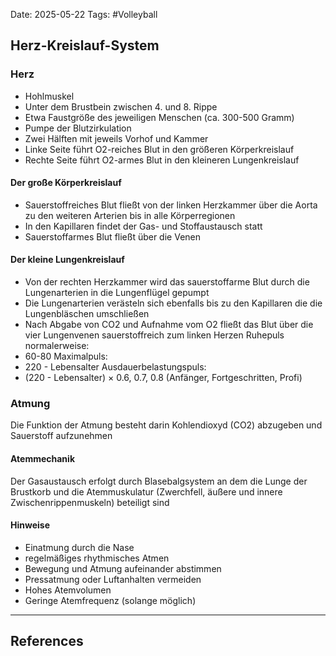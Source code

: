 Date: 2025-05-22
Tags: #Volleyball 
## Herz-Kreislauf-System
### Herz
- Hohlmuskel
- Unter dem Brustbein zwischen 4. und 8. Rippe
- Etwa Faustgröße des jeweiligen Menschen (ca. 300-500 Gramm)
- Pumpe der Blutzirkulation
- Zwei Hälften mit jeweils Vorhof und Kammer
- Linke Seite führt O2-reiches Blut in den größeren Körperkreislauf
- Rechte Seite führt O2-armes Blut in den kleineren Lungenkreislauf
#### Der große Körperkreislauf
- Sauerstoffreiches Blut fließt von der linken Herzkammer über die Aorta zu den weiteren Arterien bis in alle Körperregionen
- In den Kapillaren findet der Gas- und Stoffaustausch statt
- Sauerstoffarmes Blut fließt über die Venen
#### Der kleine Lungenkreislauf
- Von der rechten Herzkammer wird das sauerstoffarme Blut durch die Lungenarterien in die Lungenflügel gepumpt
- Die Lungenarterien verästeln sich ebenfalls bis zu den Kapillaren die die Lungenbläschen umschließen
- Nach Abgabe von CO2 und Aufnahme vom O2 fließt das Blut über die vier Lungenvenen sauerstoffreich zum linken Herzen
Ruhepuls normalerweise:
- 60-80
Maximalpuls:
- 220 - Lebensalter
Ausdauerbelastungspuls:
- (220 - Lebensalter) $\times$ 0.6, 0.7, 0.8 (Anfänger, Fortgeschritten, Profi)
### Atmung
Die Funktion der Atmung besteht darin Kohlendioxyd (CO2) abzugeben und Sauerstoff aufzunehmen
#### Atemmechanik
Der Gasaustausch erfolgt durch Blasebalgsystem an dem die Lunge der Brustkorb und die Atemmuskulatur (Zwerchfell, äußere und innere Zwischenrippenmuskeln) beteiligt sind
#### Hinweise
- Einatmung durch die Nase
- regelmäßiges rhythmisches Atmen
- Bewegung und Atmung aufeinander abstimmen
- Pressatmung oder Luftanhalten vermeiden
- Hohes Atemvolumen 
- Geringe Atemfrequenz (solange möglich)

---
## References
